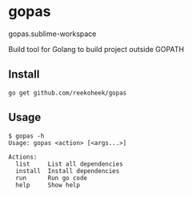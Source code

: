 # gopas
gopas.sublime-workspace

Build tool for Golang to build project outside GOPATH

## Install

```
go get github.com/reekoheek/gopas
```

## Usage

```
$ gopas -h
Usage: gopas <action> [<args...>]

Actions:
  list     List all dependencies
  install  Install dependencies
  run      Run go code
  help     Show help
```

